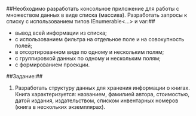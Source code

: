##Необходимо разработать консольное приложение для работы с множеством данных в виде списка (массива).
Разработать запросы к списку с использованием типов IEnumerable<...> и var:##
- вывод всей информации из списка;
- с использованием фильтра на отдельное поле и на совокупность полей;
- в отсортированном виде по одному и нескольким полям;
- с группировкой данных по одному и нескольким полям;
- с формированием проекции.

##Задание:##
1. Разработать структуру данных для хранения информации о книгах.
Книга характеризуется: названием, фамилией автора, стоимостью, датой издания, издательством, списком инвентарных номеров (книга в нескольких экземплярах).
